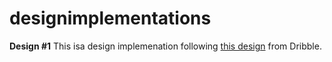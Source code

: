 # designimplementations

**Design #1**
This isa design implemenation following [this design](https://dribbble.com/shots/6108615) from Dribble.